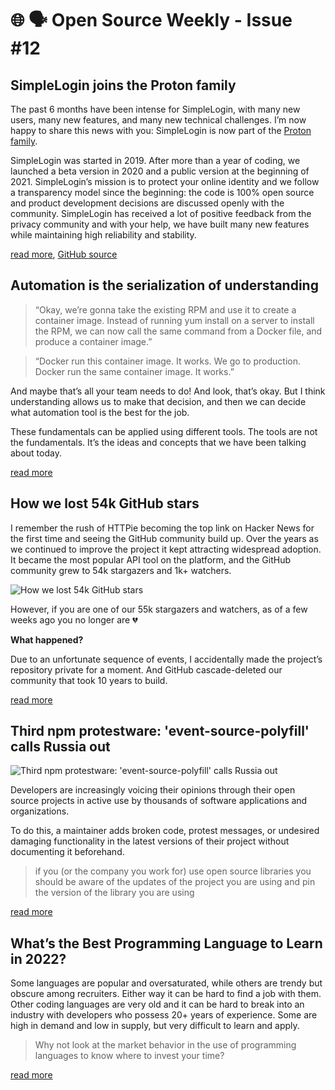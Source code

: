 # 🌐 🗣️ Open Source Weekly - Issue #12

## SimpleLogin joins the Proton family

The past 6 months have been intense for SimpleLogin, with many new users, many new features, and many new technical challenges. I’m now happy to share this news with you: SimpleLogin is now part of the [Proton family](https://protonmail.com/).

SimpleLogin was started in 2019. After more than a year of coding, we launched a beta version in 2020 and a public version at the beginning of 2021. SimpleLogin’s mission is to protect your online identity and we follow a transparency model since the beginning: the code is 100% open source and product development decisions are discussed openly with the community. SimpleLogin has received a lot of positive feedback from the privacy community and with your help, we have built many new features while maintaining high reliability and stability.

[read more](https://simplelogin.io/blog/simplelogin-join-proton/), [GitHub source](https://github.com/simple-login/app)

## Automation is the serialization of understanding

> “Okay, we’re gonna take the existing RPM and use it to create a container image. Instead of running yum install on a server to install the RPM, we can now call the same command from a Docker file, and produce a container image.”

> “Docker run this container image. It works. We go to production. Docker run the same container image. It works.”

And maybe that’s all your team needs to do! And look, that’s okay. But I think understanding allows us to make that decision, and then we can decide what automation tool is the best for the job.

These fundamentals can be applied using different tools. The tools are not the fundamentals. It’s the ideas and concepts that we have been talking about today.

[read more](https://changelog.com/posts/automation-is-the-serialization-of-understanding)

## How we lost 54k GitHub stars

I remember the rush of HTTPie becoming the top link on Hacker News for the first time and seeing the GitHub community build up. Over the years as we continued to improve the project it kept attracting widespread adoption. It became the most popular API tool on the platform, and the GitHub community grew to 54k stargazers and 1k+ watchers.

![How we lost 54k GitHub stars](https://httpie.io/_next/image?url=%2FBlog%2Fstardust%2Fstars2-547OUVWE.png&w=1920&q=95)

However, if you are one of our 55k stargazers and watchers, as of a few weeks ago you no longer are 💔

**What happened?**

Due to an unfortunate sequence of events, I accidentally made the project’s repository private for a moment. And GitHub cascade-deleted our community that took 10 years to build.

[read more](https://httpie.io/blog/stardust)

## Third npm protestware: 'event-source-polyfill' calls Russia out

![Third npm protestware: 'event-source-polyfill' calls Russia out](https://www.bleepstatic.com/content/hl-images/2022/03/17/npm-bg.png)

Developers are increasingly voicing their opinions through their open source projects in active use by thousands of software applications and organizations.

To do this, a maintainer adds broken code, protest messages, or undesired damaging functionality in the latest versions of their project without documenting it beforehand.

> if you (or the company you work for) use open source libraries you should be aware of the updates of the project you are using and pin the version of the library you are using

[read more](https://www.bleepingcomputer.com/news/security/third-npm-protestware-event-source-polyfill-calls-russia-out/)

## What’s the Best Programming Language to Learn in 2022?

Some languages are popular and oversaturated, while others are trendy but obscure among recruiters. Either way it can be hard to find a job with them. Other coding languages are very old and it can be hard to break into an industry with developers who possess 20+ years of experience. Some are high in demand and low in supply, but very difficult to learn and apply.

> Why not look at the market behavior in the use of programming languages to know where to invest your time?

[read more](https://torquemag.io/2022/04/best-programming-language-to-learn/)
